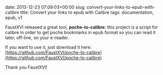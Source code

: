 date: 2013-12-23 07:09:03+00:00
slug: convert-your-links-to-epub-with-calibre
title: Convert your links to epub with Calibre
tags: documentation, epub, v1

FaustXVI released a great tool, **poche-to-calibre**: this project is a script for calibre in order to get poche bookmarks in epub format so you can read it later, off-line, on your e-reader.

If you want to use it, just download it here: [https://github.com/FaustXVI/poche-to-calibre](https://github.com/FaustXVI/poche-to-calibre)

Thank you FaustXVI!
